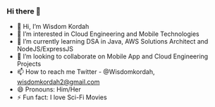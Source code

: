 ### Hi there 👋

- 👋 Hi, I’m Wisdom Kordah 
- 👀 I’m interested in Cloud Engineering and Mobile Technologies
- 🌱 I’m currently learning DSA in Java, AWS Solutions Architect and NodeJS/ExpressJS
- 💞️ I’m looking to collaborate on Mobile App and Cloud Engineering Projects
- 📫 How to reach me Twitter - @Wisdomkordah, wisdomkordah2@gmail.com 
- 😄 Pronouns: Him/Her
- ⚡ Fun fact: I love Sci-Fi Movies

<!---
Wkordah/Wkordah is a ✨ special ✨ repository because its `README.md` (this file) appears on your GitHub profile.
You can click the Preview link to take a look at your changes.
--->
